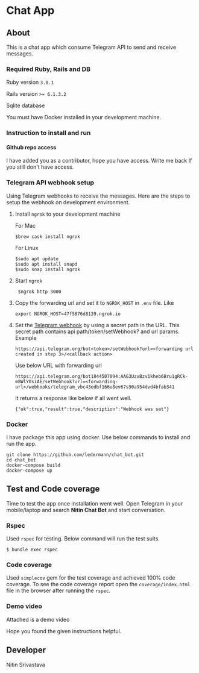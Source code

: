 # Chat App
## About
This is a chat app which consume Telegram API to send and receive messages.
### Required Ruby, Rails and DB
Ruby version `3.0.1` 

Rails version `>= 6.1.3.2`

Sqlite database

You must have Docker installed in your development machine.

### Instruction to install and run
#### Github repo access
I have added you as a contributor, hope you have access. Write me back If you still don't have access.

### Telegram API webhook setup
Using Telegram webhooks to receive the messages. Here are the steps to setup the webhook on development environment.
1. Install `ngrok` to your development machine
 
   For Mac
   
   `$brew cask install ngrok`
   
   For Linux
   
   ```
   $sudo apt update
   $sudo apt install snapd
   $sudo snap install ngrok
   ```
2. Start `ngrok`
   ```
    $ngrok http 3000
   ```
3. Copy the forwarding url and set it to `NGROK_HOST` in `.env` file. Like
   ```
   export NGROK_HOST=47f5876d8139.ngrok.io
   ``` 

4. Set the [Telegram webhook](https://core.telegram.org/bots/api#setwebhook) by using a secret path in the URL. This secret path contains api path/token/setWebhook? and url params. Example

   `https://api.telegram.org/bot<token>/setWebhook?url=<forwarding url created in step 3>/<callback action>`
   
   Use below URL with forwarding url
   ```
   https://api.telegram.org/bot1844507094:AAG3UzxBzv1kheb6Bru1gRCk-m8WlY0siAE/setWebhook?url=<forwarding-url>/webhooks/telegram_vbc43edbf166u8ev67s90a954dvd4bfab341
   ```
   It returns a response like below if all went well.
   ```
   {"ok":true,"result":true,"description":"Webhook was set"}
   ```
### Docker
I have package this app using docker. Use below commands to install and run the app.

   ```
   git clone https://github.com/ledermann/chat_bot.git
   cd chat_bot
   docker-compose build
   docker-compose up
   ``` 

## Test and Code coverage
Time to test the app once installation went well. Open Telegram in your mobile/laptop and search **Nitin Chat Bot** and start conversation.
 
### Rspec
Used `rspec` for testing. Below command will run the test suits.
```
$ bundle exec rspec
```

### Code coverage 
Used `simplecov` gem for the test coverage and achieved 100% code coverage. To see the code coverage report open the `coverage/index.html` file in the browser after running the `rspec`.

### Demo video
Attached is a demo video

Hope you found the given instructions helpful.

## Developer
Nitin Srivastava
